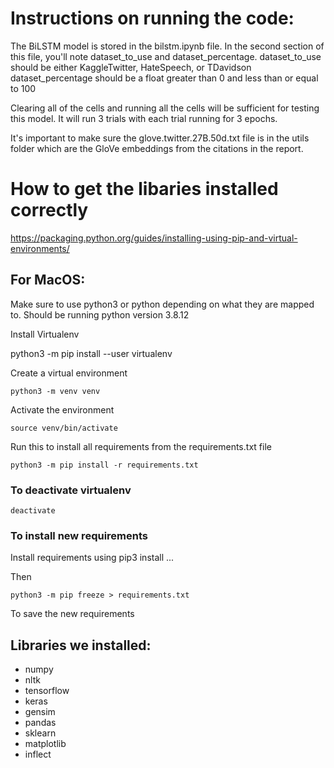 
# Instructions on running the code:

The BiLSTM model is stored in the bilstm.ipynb file.
In the second section of this file, you'll note dataset_to_use and dataset_percentage.
dataset_to_use should be either KaggleTwitter, HateSpeech, or TDavidson
dataset_percentage should be a float greater than 0 and less than or equal to 100

Clearing all of the cells and running all the cells will be sufficient for testing this model.
It will run 3 trials with each trial running for 3 epochs. 

It's important to make sure the glove.twitter.27B.50d.txt file is in the utils folder which are the GloVe embeddings from the citations in the report.

# How to get the libaries installed correctly

https://packaging.python.org/guides/installing-using-pip-and-virtual-environments/

## For MacOS:

Make sure to use python3 or python depending on what they are mapped to. Should be running python version 3.8.12

Install Virtualenv

python3 -m pip install --user virtualenv

Create a virtual environment

`python3 -m venv venv`

Activate the environment

`source venv/bin/activate`

Run this to install all requirements from the requirements.txt file

`python3 -m pip install -r requirements.txt`

### To deactivate virtualenv

`deactivate`

### To install new requirements

Install requirements using pip3 install ...

Then 

`python3 -m pip freeze > requirements.txt`

To save the new requirements

## Libraries we installed:

- numpy
- nltk
- tensorflow
- keras
- gensim
- pandas
- sklearn
- matplotlib
- inflect
